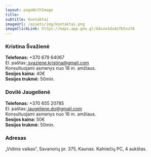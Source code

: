 ```yaml
---
layout: pageWithImage
title:
subtitle: Kontaktai
imageUrl: /assets/img/kontaktai.png
imageClickLink: https://maps.app.goo.gl/GAxzw1dxAzYbSxuYA
---
```


### Kristina Švažienė
<strong>Telefonas:</strong> +370 679 64067<br>
El. paštas:<a href="mailto:svaziene.kristina@gmail.com"> svaziene.kristina@gmail.com</a><br>
Konsultuojami asmenys nuo 18 m. amžiaus.<br>
<strong>Sesijos kaina:</strong> 40€<br>
<strong>Sesijos trukmė:</strong> 50min.<br>

### Dovilė Jaugelienė
<strong>Telefonas:</strong> +370 655 20785<br>
El. paštas:<a href="mailto:jaugeliene.do@gmail.com"> jaugeliene.do@gmail.com</a><br>
Konsultuojami asmenys nuo 16 m. amžiaus.<br>
<strong>Sesijos kaina:</strong> 50€<br>
<strong>Sesijos trukmė:</strong> 50min.<br>

### Adresas
„Vidinis vaikas“, Savanorių pr. 375, Kaunas. Kalniečių PC, 4 aukštas.
